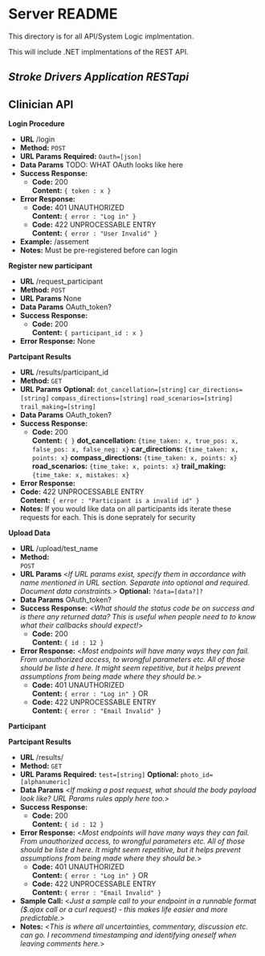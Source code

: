 # Server README

This directory is for all API/System Logic implmentation.

This will include .NET implmentations of the REST API.




*Stroke Drivers Application RESTapi*
----




## Clinician API

**Login Procedure**
* **URL**
    /login
* **Method:** 
    `POST`
*  **URL Params**
   **Required:**
   `Oauth=[json]`
* **Data Params**
  TODO: WHAT OAuth looks like here
* **Success Response:**
  * **Code:** 200 <br />
    **Content:** `{ token : x }`
* **Error Response:**
  * **Code:** 401 UNAUTHORIZED <br />
    **Content:** `{ error : "Log in" }`
  * **Code:** 422 UNPROCESSABLE ENTRY <br />
    **Content:** `{ error : "User Invalid" }`
* **Example:**
  /assement
* **Notes:**
  Must be pre-registered before can login

**Register new participant**
* **URL**
  /request_participant
* **Method:**
  `POST`
*  **URL Params**
    None
* **Data Params**
    OAuth_token?
* **Success Response:**
  * **Code:** 200 <br />
    **Content:** `{ participant_id : x }`
* **Error Response:**
  None

**Partcipant Results**
* **URL**
  /results/participant_id
* **Method:**
  `GET`
*  **URL Params**
   **Optional:**
   `dot_cancellation=[string]`
   `car_directions=[string]`
   `compass_directions=[string]`
   `road_scenarios=[string]`
   `trail_making=[string]`
* **Data Params**
  OAuth_token?
* **Success Response:**
  * **Code:** 200 <br />
    **Content:** `{ }`
    **dot_cancellation:** `{time_taken: x, true_pos: x, false_pos: x, false_neg: x}`
    **car_directions:** `{time_taken: x, points: x}`
    **compass_directions:** `{time_taken: x, points: x}`
    **road_scenarios:** `{time_take: x, points: x}`
    **trail_making:** `{time_take: x, mistakes: x}`
* **Error Response:**
 * **Code:** 422 UNPROCESSABLE ENTRY <br />
    **Content:** `{ error : "Participant is a invalid id" }`
* **Notes:**
    If you would like data on all participants ids iterate these requests for each. This is done seprately for security 


**Upload Data**
* **URL**
  /upload/test_name
* **Method:**  
  `POST`
*  **URL Params**
   <_If URL params exist, specify them in accordance with name mentioned in URL section. Separate into optional and required. Document data constraints._> 
   **Optional:**
   `?data=[data?]?`
* **Data Params**
    OAuth_token?
* **Success Response:** 
  <_What should the status code be on success and is there any returned data? This is useful when people need to to know what their callbacks should expect!_>
  * **Code:** 200 <br />
    **Content:** `{ id : 12 }`
* **Error Response:**
  <_Most endpoints will have many ways they can fail. From unauthorized access, to wrongful parameters etc. All of those should be liste d here. It might seem repetitive, but it helps prevent assumptions from being made where they should be._>
  * **Code:** 401 UNAUTHORIZED <br />
    **Content:** `{ error : "Log in" }`
  OR
  * **Code:** 422 UNPROCESSABLE ENTRY <br />
    **Content:** `{ error : "Email Invalid" }`






**Participant**

**Partcipant Results**
* **URL**
  /results/
* **Method:**
  `GET`
*  **URL Params**
   **Required:**
   `test=[string]`
   **Optional:**
   `photo_id=[alphanumeric]`
* **Data Params**
  <_If making a post request, what should the body payload look like? URL Params rules apply here too._>
* **Success Response:**
  * **Code:** 200 <br />
    **Content:** `{ id : 12 }`
* **Error Response:**
  <_Most endpoints will have many ways they can fail. From unauthorized access, to wrongful parameters etc. All of those should be liste d here. It might seem repetitive, but it helps prevent assumptions from being made where they should be._>
  * **Code:** 401 UNAUTHORIZED <br />
    **Content:** `{ error : "Log in" }`
  OR
  * **Code:** 422 UNPROCESSABLE ENTRY <br />
    **Content:** `{ error : "Email Invalid" }`
* **Sample Call:**
  <_Just a sample call to your endpoint in a runnable format ($.ajax call or a curl request) - this makes life easier and more predictable._> 
* **Notes:**
  <_This is where all uncertainties, commentary, discussion etc. can go. I recommend timestamping and identifying oneself when leaving comments here._> 


